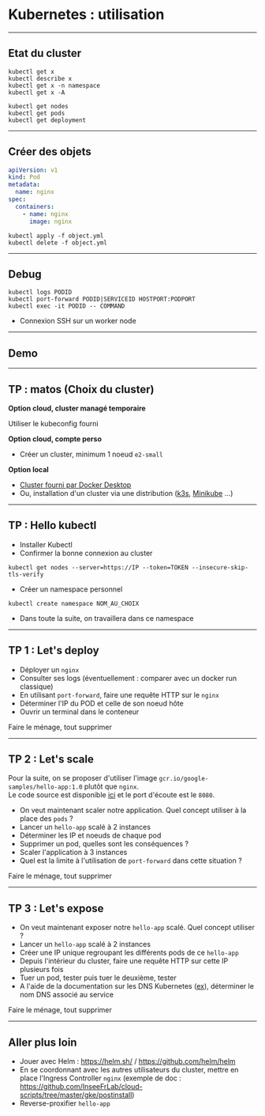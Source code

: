# Kubernetes : utilisation
<!-- .slide: class="slide" -->  

----

## Etat du cluster
<!-- .slide: class="slide" -->  

```
kubectl get x
kubectl describe x  
kubectl get x -n namespace  
kubectl get x -A
```  

```
kubectl get nodes
kubectl get pods
kubectl get deployment
```

----

## Créer des objets
<!-- .slide: class="slide" -->  

```YAML
apiVersion: v1
kind: Pod
metadata:
  name: nginx
spec:
  containers:
    - name: nginx
      image: nginx
```  

```
kubectl apply -f object.yml
kubectl delete -f object.yml
```

----

## Debug
<!-- .slide: class="slide" -->  

```
kubectl logs PODID  
kubectl port-forward PODID|SERVICEID HOSTPORT:PODPORT  
kubectl exec -it PODID -- COMMAND
```  

* Connexion SSH sur un worker node 

----

## Demo
<!-- .slide: class="slide" -->  

----

## TP : matos (Choix du cluster)
<!-- .slide: class="slide" -->  

<b>Option cloud, cluster managé temporaire</b>  

Utiliser le kubeconfig fourni
 

<b>Option cloud, compte perso</b>  

* Créer un cluster, minimum 1 noeud  `e2-small`  

<b>Option local</b>  

* [Cluster fourni par Docker Desktop](https://docs.docker.com/desktop/kubernetes/)
* Ou, installation d'un cluster via une distribution ([k3s](https://k3s.io/), [Minikube](https://minikube.sigs.k8s.io/docs/start/) ...)   

----

## TP : Hello kubectl
<!-- .slide: class="slide" -->  

* Installer Kubectl  
* Confirmer la bonne connexion au cluster
  
```
kubectl get nodes --server=https://IP --token=TOKEN --insecure-skip-tls-verify
```  

* Créer un namespace personnel  

```
kubectl create namespace NOM_AU_CHOIX
```  

* Dans toute la suite, on travaillera dans ce namespace

----

## TP 1 : Let's deploy
<!-- .slide: class="slide" -->  

* Déployer un `nginx`  
* Consulter ses logs (éventuellement : comparer avec un docker run classique)  
* En utilisant `port-forward`, faire une requête HTTP sur le `nginx`  
* Déterminer l'IP du POD et celle de son noeud hôte  
* Ouvrir un terminal dans le conteneur  

Faire le ménage, tout supprimer

----

## TP 2 : Let's scale
<!-- .slide: class="slide" -->  

Pour la suite, on se proposer d'utiliser l'image `gcr.io/google-samples/hello-app:1.0` plutôt que `nginx`.  
Le code source est disponible [ici](https://github.com/GoogleCloudPlatform/kubernetes-engine-samples/tree/master/hello-app) et le port d'écoute est le `8080`.

* On veut maintenant scaler notre application. Quel concept utiliser à la place des `pods` ?  
* Lancer un `hello-app` scalé à 2 instances  
* Déterminer les IP et noeuds de chaque pod  
* Supprimer un pod, quelles sont les conséquences ?  
* Scaler l'application à 3 instances  
* Quel est la limite à l'utilisation de `port-forward` dans cette situation ?  

Faire le ménage, tout supprimer

----

## TP 3 : Let's expose
<!-- .slide: class="slide" -->  

* On veut maintenant exposer notre `hello-app` scalé. Quel concept utiliser ?  
* Lancer un `hello-app` scalé à 2 instances  
* Créer une IP unique regroupant les différents pods de ce `hello-app`  
* Depuis l'intérieur du cluster, faire une requête HTTP sur cette IP plusieurs fois
* Tuer un pod, tester puis tuer le deuxième, tester  
* A l'aide de la documentation sur les DNS Kubernetes ([ex](https://kubernetes.io/docs/concepts/services-networking/dns-pod-service/)), déterminer le nom DNS associé au service

Faire le ménage, tout supprimer

----

## Aller plus loin
<!-- .slide: class="slide" -->  

* Jouer avec Helm : https://helm.sh/ / https://github.com/helm/helm  
* En se coordonnant avec les autres utilisateurs du cluster, mettre en place l'Ingress Controller `nginx`  (exemple de doc : https://github.com/InseeFrLab/cloud-scripts/tree/master/gke/postinstall)
* Reverse-proxifier `hello-app`